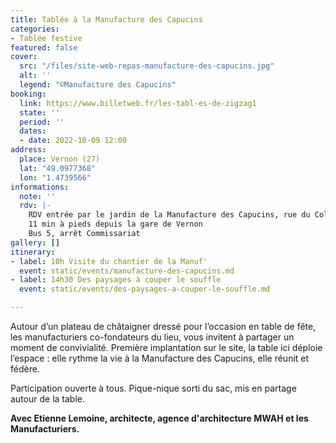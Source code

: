 ```yaml
---
title: Tablée à la Manufacture des Capucins
categories:
- Tablée festive
featured: false
cover:
  src: "/files/site-web-repas-manufacture-des-capucins.jpg"
  alt: ''
  legend: "©Manufacture des Capucins"
booking:
  link: https://www.billetweb.fr/les-tabl-es-de-zigzag1
  state: ''
  period: ''
  dates:
  - date: 2022-10-09 12:00
address:
  place: Vernon (27)
  lat: "49.0977368"
  lon: "1.4739566"
informations:
  note: ''
  rdv: |-
    RDV entrée par le jardin de la Manufacture des Capucins, rue du Colonel Théodore Fieschi
    11 min à pieds depuis la gare de Vernon
    Bus 5, arrêt Commissariat
gallery: []
itinerary:
- label: 10h Visite du chantier de la Manuf'
  event: static/events/manufacture-des-capucins.md
- label: 14h30 Des paysages à couper le souffle
  event: static/events/des-paysages-a-couper-le-souffle.md

---
```

Autour d’un plateau de châtaigner dressé pour l’occasion en table de fête, les manufacturiers co-fondateurs du lieu, vous invitent à partager un moment de convivialité. Première implantation sur le site, la table ici déploie l’espace : elle rythme la vie à la Manufacture des Capucins, elle réunit et fédère. 

Participation ouverte à tous. Pique-nique sorti du sac, mis en partage autour de la table.

**Avec Etienne Lemoine, architecte, agence d'architecture MWAH et les Manufacturiers.**